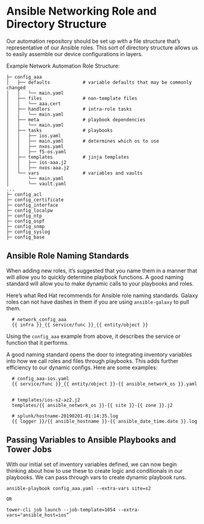 # Ansible Networking Role and Directory Structure
Our automation repository should be set up with a file structure that’s representative of our Ansible roles. This sort of directory structure allows us to easily assemble our device configurations in layers.

Example Network Automation Role Structure:

```
├─ config_aaa
│   ├── defaults            # variable defaults that may be commonly changed
│   │   └── main.yaml
│   ├── files               # non-template files
│   │   └── aaa.cert
│   ├── handlers            # intra-role tasks
│   │   └── main.yaml
│   ├── meta                # playbook dependencies
│   │   └── main.yaml
│   ├── tasks               # playbooks
│   │   ├── ios.yaml
│   │   ├── main.yaml       # determines which os to use
│   │   ├── nxos.yaml
│   │   ├── f5-os.yaml
│   ├── templates           # jinja templates
│   │   ├── ios-aaa.j2
│   │   ├── nxos-aaa.j2
│   └── vars                # variables and vaults
│       └── main.yaml
│       └── vault.yaml
...
├─ config_acl
├─ config_certificate
├─ config_interface
├─ config_localpw
├─ config_ntp
├─ config_ospf
├─ config_snmp
├─ config_syslog
├─ config_base
```

## Ansible Role Naming Standards

When adding new roles, it’s suggested that you name them in a manner that will allow you to quickly determine playbook functions. A good naming standard will allow you to make dynamic calls to your playbooks and roles.

Here’s what Red Hat recommends for Ansible role naming standards. Galaxy roles can not have dashes in them if you are using `ansible-galaxy` to pull them.

```
  # network_config_aaa
  {{ infra }}_{{ service/func }}_{{ entity/object }}
```

Using the `config_aaa` example from above, it describes the service or function that it performs. 

A good naming standard opens the door to integrating inventory variables into how we call roles and files through playbooks. This adds further efficiency to our dynamic configs. Here are some examples:

```
  # config_aaa-ios.yaml
  {{ service/func }}_{{ entity/object }}-{{ ansible_network_os }}.yaml


  # templates/ios-s2-az2.j2
  templates/{{ ansible_network_os }}-{{ site }}-{{ zone }}.j2

  # splunk/hostname-20190201-01:14:35.log
  {{ logger }}/{{ ansible_hostname }}-{{ ansible_date_time.date }}.log
```

## Passing Variables to Ansible Playbooks and Tower Jobs
With our initial set of inventory variables defined, we can now begin thinking about how to use these to create logic and conditionals in our playbooks. We can pass through vars to create dynamic playbook runs.

```
ansible-playbook config_aaa.yaml --extra-vars site=s2

OR

tower-cli job launch --job-template=1054 --extra-vars="ansible_host=ios”
```
